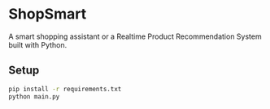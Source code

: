 # ShopSmart

A smart shopping assistant or a Realtime Product Recommendation System
built with Python.

## Setup

```bash
pip install -r requirements.txt
python main.py
